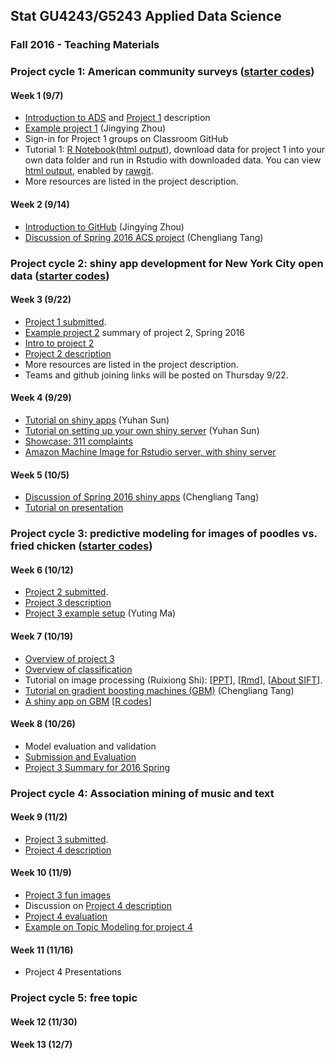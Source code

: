 ## Stat GU4243/G5243 Applied Data Science
### Fall 2016 - Teaching Materials

### Project cycle 1: American community surveys ([starter codes](Fall2016_Projects/Project1_ACS))
#### Week 1 (9/7)
+ [Introduction to ADS](https://github.com/TZstatsADS/ADS_Teaching/blob/master/Tutorials/wk1-Intro.pdf) and [Project 1](https://github.com/TZstatsADS/ADS_Teaching/tree/master/Fall2016_Projects/Project1_ACS) description
+ [Example project 1](https://github.com/TZstatsADS/Spr2016-Proj1-Grp9-MajorMatters) (Jingying Zhou)
+ Sign-in for Project 1 groups on Classroom GitHub
+ Tutorial 1: [R Notebook](https://github.com/TZstatsADS/ADS_Teaching/blob/master/Fall2016_Projects/Project1_ACS/lib/tutorial1.Rmd)([html output](https://rawgit.com/TZstatsADS/ADS_Teaching/master/Fall2016_Projects/Project1_ACS/lib/tutorial1.nb.html)), download data for project 1 into your own data folder and run in Rstudio with downloaded data. You can view [html output](http://rawgit.com/TZstatsADS/ADS_Teaching/master/Fall2016_Projects/Project1_ACS/lib/tutorial1.nb.html), enabled by [rawgit](https://rawgit.com/). 
+ More resources are listed in the project description.

#### Week 2 (9/14)
+ [Introduction to GitHub](https://github.com/TZstatsADS/ADS_Teaching/tree/master/Spring2016/Tutorials/wk2-Tutorial_GitHub-master) (Jingying Zhou)
+ [Discussion of Spring 2016 ACS project](http://tzstatsads.github.io//2016/08/31/Spr2016Project1-summary.html) (Chengliang Tang)

### Project cycle 2: shiny app development for New York City open data ([starter codes](Fall2016_Projects/Project2_OpenDataNYC))
#### Week 3 (9/22)
+ [Project 1 submitted](http://tzstatsads.github.io//2016/11/09/Fall-2016-Project1-Summary.html).
+ [Example project 2](http://tzstatsads.github.io//2016/09/21/Spr2016Project2-summary.html) summary of project 2, Spring 2016
+ [Intro to project 2](Tutorials/project2_intro.pptx)
+ [Project 2 description](Tutorials/project2_desc.md)
+ More resources are listed in the project description.
+ Teams and github joining links will be posted on Thursday 9/22.

#### Week 4 (9/29)
+ [Tutorial on shiny apps](https://yuhansun.shinyapps.io/Shiny_in_a_NutShell/) (Yuhan Sun)
+ [Tutorial on setting up your own shiny server](http://54.88.208.114:3838/Shiny_in_a_NutShell/) (Yuhan Sun)
+ [Showcase: 311 complaints](https://yuhansun.shinyapps.io/group3/)
+ [Amazon Machine Image for Rstudio server, with shiny server](http://www.louisaslett.com/RStudio_AMI/)

#### Week 5 (10/5)
+ [Discussion of Spring 2016 shiny apps](http://tzstatsads.github.io//2016/09/21/Spr2016Project2-summary.html) (Chengliang Tang)
+ [Tutorial on presentation](Tutorials/MakingPresentation.pdf)

### Project cycle 3: predictive modeling for images of poodles vs. fried chicken ([starter codes](Fall2016_Projects/Project3_PoodleKFC))

#### Week 6 (10/12)
+ [Project 2 submitted](http://tzstatsads.github.io//2016/11/09/Fal-l2016-Project2-Summary.html).
+ [Project 3 description](Tutorials/project3_desc.md)
+ [Project 3 example setup](https://cdn.rawgit.com/TZstatsADS/Project3_PoodleKFC/master/main.html) (Yuting Ma)

#### Week 7 (10/19)
+ [Overview of project 3](Tutorials/Project_evaluation.pdf)
+ [Overview of classification](Tutorials/TutorialModelSelection.pdf)
+ Tutorial on image processing (Ruixiong Shi): [[PPT](https://github.com/TZstatsADS/ADS_Teaching/blob/master/Spring2016/Tutorials/wk7-image_analysis/ads_image_analysis_overview.pptx)], [[Rmd](https://github.com/TZstatsADS/ADS_Teaching/blob/master/Spring2016/Tutorials/wk7-image_analysis/image_analysis.Rmd)], [[About SIFT](https://github.com/TZstatsADS/ADS_Teaching/blob/master/Spring2016/Tutorials/wk7-image_analysis/advanced_image_analysis.md)].
+ [Tutorial on gradient boosting machines (GBM)](https://github.com/TZstatsADS/ADS_Teaching/blob/master/Tutorials/An%20Introduction%20to%20%20Gradient%20Boosting%20Machine.pdf) (Chengliang Tang)
+ [A shiny app on GBM](https://tz33cu.shinyapps.io/Tutorial7-GBM/) [[R codes](https://github.com/tz33cu/Data-Science-with-R/tree/master/Tutorials/Tutorial7-GBM)]

#### Week 8 (10/26) 
+ Model evaluation and validation
+ [Submission and Evaluation](https://github.com/TZstatsADS/ADS_Teaching/blob/master/Tutorials/project3_submission.pdf)
+ [Project 3 Summary for 2016 Spring](https://github.com/TZstatsADS/ADS_Teaching/blob/master/Spring2016/Tutorials/wk10_summary_proj3.pdf)


### Project cycle 4: Association mining of music and text

#### Week 9 (11/2)
+ [Project 3 submitted](http://tzstatsads.github.io//2016/11/09/Fall-2016-Project3-Summary.html).
+ [Project 4 description](https://github.com/TZstatsADS/ADS_Teaching/blob/master/Fall2016_Projects/Project4_Words4music/doc/Project4_desc.md)

#### Week 10 (11/9)
+ [Project 3 fun images](https://github.com/TZstatsADS/ADS_Teaching/blob/master/Tutorials/prediction%20results%20for%20fun%20images.pdf)
+ Discussion on [Project 4 description](https://github.com/TZstatsADS/ADS_Teaching/blob/master/Fall2016_Projects/Project4_Words4music/doc/Project4_desc.md)
+ [Project 4 evaluation](https://github.com/TZstatsADS/ADS_Teaching/blob/master/Tutorials/project4_eval.pdf)
+ [Example on Topic Modeling for project 4](https://github.com/TZstatsADS/ADS_Teaching/tree/master/Tutorials/Topic%20Modelling)

#### Week 11 (11/16)
+ Project 4 Presentations

### Project cycle 5: free topic

#### Week 12 (11/30)

#### Week 13 (12/7) 


